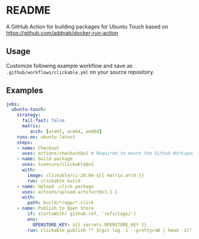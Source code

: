 # README

A GitHub Action for building packages for Ubuntu Touch based on https://github.com/addnab/docker-run-action

## Usage

Customize following example workflow and save as `.github/workflows/clickable.yml` on your source repository.

## Examples

```yaml
jobs:
  ubuntu-touch:
    strategy:
      fail-fast: false
      matrix:
         arch: [armhf, arm64, amd64]
    runs-on: ubuntu-latest
    steps:
    - name: Checkout 
      uses: actions/checkout@v2 # Required to mount the Github Workspace to a volume 
    - name: build package
      uses: tuxecure/clickable@v1
      with:
        image: clickable/ci-20.04-${{ matrix.arch }}
        run: clickable build
    - name: Upload .click package
      uses: actions/upload-artifact@v3.1.1
      with:
        path: build/*/app/*.click
    - name: Publish to Open Store
        if: startsWith( github.ref, 'refs/tags/')
        env:
          OPENSTORE_KEY: ${{ secrets.OPENSTORE_KEY }}
        run: clickable publish "* $(git log -1 --pretty=%B | head -1)" --apikey ${OPENSTORE_KEY}
```
